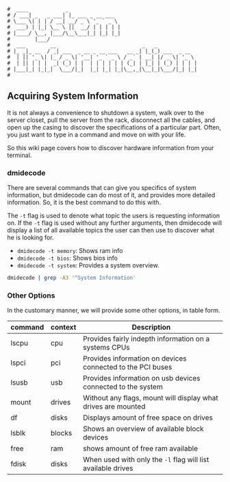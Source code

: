 ```text
#  ____            _
# / ___| _   _ ___| |_ ___ _ __ ___
# \___ \| | | / __| __/ _ \ '_ ` _ \
#  ___) | |_| \__ \ ||  __/ | | | | |
# |____/ \__, |___/\__\___|_| |_| |_|
#        |___/
#  ___        __                            _   _
# |_ _|_ __  / _| ___  _ __ _ __ ___   __ _| |_(_) ___  _ __
#  | || '_ \| |_ / _ \| '__| '_ ` _ \ / _` | __| |/ _ \| '_ \
#  | || | | |  _| (_) | |  | | | | | | (_| | |_| | (_) | | | |
# |___|_| |_|_|  \___/|_|  |_| |_| |_|\__,_|\__|_|\___/|_| |_|
#
```

Acquiring System Information
----------------------------

It is not always a convenience to shutdown a system, walk over to the server closet, pull the server from the
rack, disconnect all the cables, and open up the casing to discover the specifications of a particular part.
Often, you just want to type in a command and move on with your life. 

So this wiki page covers how to discover hardware information from your terminal. 

### dmidecode

There are several commands that can give you specifics of system information, but dmidecode can do most of it,
and provides more detailed information. So, it is the best command to do this with. 

The `-t` flag is used to denote what topic the users is requesting information on. If the `-t` flag is used
without any further arguments, then dmidecode will display a list of all available topics the user can then
use to discover what he is looking for. 

- `dmidecode -t memory`: Shows ram info
- `dmidecode -t bios`: Shows bios info
- `dmidecode -t system`: Provides a system overview.

```sh
dmidecode | grep -A3 '^System Information'
```

### Other Options

In the customary manner, we will provide some other options, in table form. 

| command | context | Description                                                   |
| ------- | ------- | -----------                                                   |
| lscpu   | cpu     | Provides fairly indepth information on a systems CPUs         |
| lspci   | pci     | Provides information on devices connected to the PCI buses    |
| lsusb   | usb     | Provides information on usb devices connected to the system   |
| mount   | drives  | Without any flags, mount will display what drives are mounted |
| df      | disks   | Displays amount of free space on drives                       |
| lsblk   | blocks  | Shows an overview of available block devices                  |
| free | ram | shows amount of free ram available |
| fdisk | disks | When used with only the `-l` flag will list available drives |
